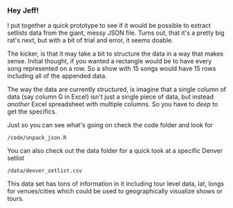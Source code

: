 ### Hey Jeff!

I put together a quick prototype to see if it would be possible to extract setlists data
from the giant, messy JSON file. Turns out, that it's a pretty big rat's next,
but with a bit of trial and error, it seems doable.

The kicker, is that it may take a bit to structure the data in a way that
makes sense. Initial thought, if you wanted a rectangle would be to have 
every song represented on a row. So a show with 15 songs would have 15 rows
including all of the appended data.

The way the data are currently structured, is imagine that a single column of data
(say column G in Excel) isn't just a single piece of data, but instead _another_ Excel
spreadsheet with multiple columns. So you have to _deep_ to get the specifics.

Just so you can see what's going on check the code folder and look for

`/code/unpack_json.R`

You can also check out the data folder for a quick look at a specific Denver setlist

`/data/denver_setlist.csv`

This data set has tons of information in it including tour level data, lat, longs
for venues/cities which could be used to geographically visualize shows or tours.

